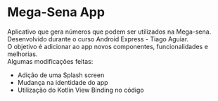 # Mega-Sena App
Aplicativo que gera números que podem ser utilizados na Mega-sena.  
Desenvolvido durante o curso Android Express - Tiago Aguiar.  
O objetivo é adicionar ao app novos componentes, funcionalidades e melhorias.  
Algumas modificações feitas:  
* Adição de uma Splash screen
* Mudança na identidade do app
* Utilização do Kotlin View Binding no código
  
